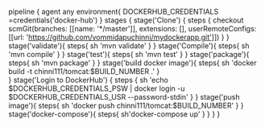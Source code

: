 pipeline {
    agent any
    environment{
        DOCKERHUB_CREDENTIALS =credentials('docker-hub')
    }
    stages {
        stage('Clone') {
            steps {
                checkout scmGit(branches: [[name: '*/master']], extensions: [], userRemoteConfigs: [[url: 'https://github.com/vommidapuchinni/mydockerapp.git']])
            }
        }
        stage('validate'){
            steps{
                sh 'mvn validate'
            }
        }
        stage('Compile'){
           steps{
               sh 'mvn compile' 
           }
        }
        stage('test'){
            steps{
                sh 'mvn test'
            }
        }
        stage('package'){
            steps{
                sh 'mvn package'
            }
        }
        stage('build docker image'){
            steps{
                sh 'docker build -t chinni111/tomcat:$BUILD_NUMBER .'
            }   
        }
        stage('Login to DockerHub') {
            steps {
                sh 'echo $DOCKERHUB_CREDENTIALS_PSW | docker login -u $DOCKERHUB_CREDENTIALS_USR --password-stdin'
            }
        }
        stage('push image'){
            steps{
                sh 'docker push chinni111/tomcat:$BUILD_NUMBER'
            }
        }
        stage('docker-compose'){
            steps{
                sh'docker-compose up'
            }
        }
    }
}
